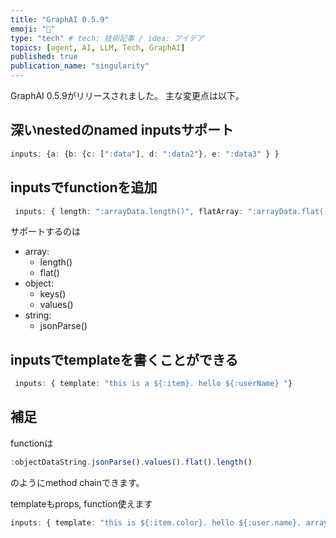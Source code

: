 ```yaml
---
title: "GraphAI 0.5.9"
emoji: "🤖"
type: "tech" # tech: 技術記事 / idea: アイデア
topics: [agent, AI, LLM, Tech, GraphAI]
published: true
publication_name: "singularity"
---
```


GraphAI 0.5.9がリリースされました。
主な変更点は以下。

## 深いnestedのnamed inputsサポート
```typescript
inputs: {a: {b: {c: [":data"], d: ":data2"}, e: ":data3" } }
```

## inputsでfunctionを追加
```typescript
 inputs: { length: ":arrayData.length()", flatArray: ":arrayData.flat()" }
```

サポートするのは
- array:
  - length()
  - flat()
- object:
  - keys()
  - values()
- string:
  - jsonParse()
  
## inputsでtemplateを書くことができる

```typescript
 inputs: { template: "this is a ${:item}. hello ${:userName} "}
```

## 補足
functionは

```typescript
:objectDataString.jsonParse().values().flat().length()
```

のようにmethod chainできます。

templateもprops, function使えます

```typescript
inputs: { template: "this is ${:item.color}. hello ${:user.name}. array length is ${:arrayData.length()}"}
```

